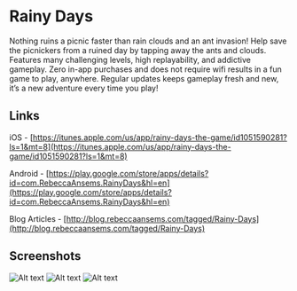 # Rainy Days

Nothing ruins a picnic faster than rain clouds and an ant invasion! Help save the picnickers from a ruined day by tapping away the ants and clouds. Features many challenging levels, high replayability, and addictive gameplay. Zero in-app purchases and does not require wifi results in a fun game to play, anywhere. Regular updates keeps gameplay fresh and new, it’s a new adventure every time you play!

## Links
iOS - [https://itunes.apple.com/us/app/rainy-days-the-game/id1051590281?ls=1&mt=8](https://itunes.apple.com/us/app/rainy-days-the-game/id1051590281?ls=1&mt=8)

Android - [https://play.google.com/store/apps/details?id=com.RebeccaAnsems.RainyDays&hl=en](https://play.google.com/store/apps/details?id=com.RebeccaAnsems.RainyDays&hl=en)

Blog Articles - [http://blog.rebeccaansems.com/tagged/Rainy-Days](http://blog.rebeccaansems.com/tagged/Rainy-Days)

## Screenshots
![Alt text](http://i.imgur.com/RMuh5ev.jpg "Title Screen")
![Alt text](http://i.imgur.com/M5aVvmI.jpg "Level Select")
![Alt text](http://i.imgur.com/NzZ1PfP.jpg "Game")
